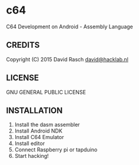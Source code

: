# c64
C64 Development on Android - Assembly Language

## CREDITS
Copyright (C) 2015 David Rasch <david@hacklab.nl>

## LICENSE
GNU GENERAL PUBLIC LICENSE

## INSTALLATION

1. Install the dasm assembler
2. Install Android NDK
3. Install C64 Emulator
4. Install editor
5. Connect Raspberry pi or tapduino
6. Start hacking!

